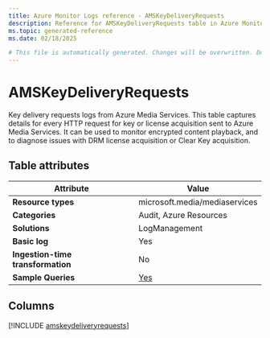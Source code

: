 ```yaml
---
title: Azure Monitor Logs reference - AMSKeyDeliveryRequests
description: Reference for AMSKeyDeliveryRequests table in Azure Monitor Logs.
ms.topic: generated-reference
ms.date: 02/18/2025

# This file is automatically generated. Changes will be overwritten. Do not change this file directly.
---
```


# AMSKeyDeliveryRequests

Key delivery requests logs from Azure Media Services. This table captures details for every HTTP request for key or license acquisition sent to Azure Media Services. It can be used to monitor encrypted content playback, and to diagnose issues with DRM license acquisition or Clear Key acquisition.


## Table attributes

|Attribute|Value|
|---|---|
|**Resource types**|microsoft.media/mediaservices|
|**Categories**|Audit, Azure Resources|
|**Solutions**| LogManagement|
|**Basic log**|Yes|
|**Ingestion-time transformation**|No|
|**Sample Queries**|[Yes](/azure/azure-monitor/reference/queries/amskeydeliveryrequests)|



## Columns
  
[!INCLUDE [amskeydeliveryrequests](~/reusable-content/ce-skilling/azure/includes/azure-monitor/reference/tables/amskeydeliveryrequests-include.md)]
